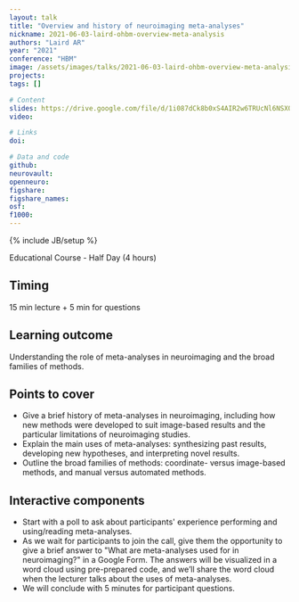 ```yaml
---
layout: talk
title: "Overview and history of neuroimaging meta-analyses"
nickname: 2021-06-03-laird-ohbm-overview-meta-analysis
authors: "Laird AR"
year: "2021"
conference: "HBM"
image: /assets/images/talks/2021-06-03-laird-ohbm-overview-meta-analysis.png
projects:
tags: []

# Content
slides: https://drive.google.com/file/d/1i087dCk8b0xS4AIR2w6TRUcNl6NSX0JM/view?usp=sharing
video:

# Links
doi:

# Data and code
github:
neurovault:
openneuro:
figshare:
figshare_names:
osf:
f1000:
---
```

{% include JB/setup %}

Educational Course - Half Day (4 hours)

## Timing

15 min lecture + 5 min for questions

## Learning outcome

Understanding the role of meta-analyses in neuroimaging and the broad families of methods.

## Points to cover

- Give a brief history of meta-analyses in neuroimaging, including how new methods were developed to suit image-based results and the particular limitations of neuroimaging studies.
- Explain the main uses of meta-analyses: synthesizing past results, developing new hypotheses, and interpreting novel results.
- Outline the broad families of methods: coordinate- versus image-based methods, and manual versus automated methods.

## Interactive components

- Start with a poll to ask about participants' experience performing and using/reading meta-analyses.
- As we wait for participants to join the call, give them the opportunity to give a brief answer to "What are meta-analyses used for in neuroimaging?" in a Google Form. The answers will be visualized in a word cloud using pre-prepared code, and we’ll share the word cloud when the lecturer talks about the uses of meta-analyses.
- We will conclude with 5 minutes for participant questions.

